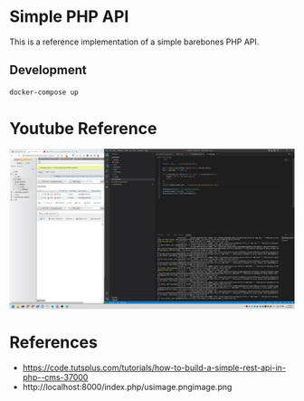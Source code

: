 # Simple PHP API

This is a reference implementation of a simple barebones PHP API.

## Development

```bash
docker-compose up
```

# Youtube Reference

[![Reference Video](docs/video-intro.jpg)](https://www.youtube.com/watch?v=YRWdQpPZddY)

# References

- https://code.tutsplus.com/tutorials/how-to-build-a-simple-rest-api-in-php--cms-37000
- http://localhost:8000/index.php/usimage.pngimage.png